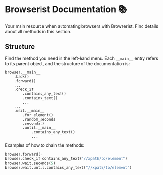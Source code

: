 # Browserist Documentation 📚
Your main resource when automating browsers with Browserist. Find details about all methods in this section.

## Structure
Find the method you need in the left-hand menu. Each `__main__` entry refers to its parent object, and the structure of the documentation is:

```text title="Structure"
browser.__main__
    .back()
    .forward()
    ...
    .check_if
        .contains_any_text()
        .contains_text()
        ...
    ...
    .wait.__main__
        .for_element()
        .random_seconds
        .seconds()
        .until.__main__
            .contains_any_text()
            ...
```

Examples of how to chain the methods:

```python linenums="1"
browser.forward()
browser.check_if.contains_any_text("//xpath/to/element")
browser.wait.seconds(5)
browser.wait.until.contains_any_text("//xpath/to/element")
```
